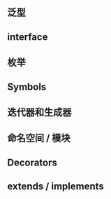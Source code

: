 ## 泛型

## interface

## 枚举

## Symbols

## 迭代器和生成器

## 命名空间 / 模块

## Decorators

## extends / implements